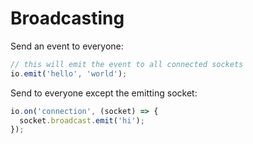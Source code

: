 # Broadcasting

Send an event to everyone:

```ts
// this will emit the event to all connected sockets
io.emit('hello', 'world');
```

Send to everyone except the emitting socket:

```ts
io.on('connection', (socket) => {
  socket.broadcast.emit('hi');
});
```
